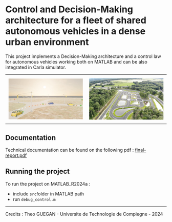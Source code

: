 # Control and Decision-Making architecture for a fleet of shared autonomous vehicles in a dense urban environment

This project implements a Decision-Making architecture and a control law for autonomous vehicles working both on MATLAB and can be also integrated in Carla simulator.

<div id="image-table">
    <table>
	    <tr>
    	    <td style="padding:10px">
        	    <img src="doc/doc1.jpg" width="100%"/>
      	    </td>
            <td style="padding:10px">
            	<img src="doc/doc2.jpg" width="100%"/>
            </td>
        </tr>
    </table>
</div>

## Documentation

Technical documentation can be found on the following pdf : [final-report.pdf](https://github.com/theguega/Autonomous-Vehicles-Decisions-Control/blob/main/final_report.pdf)

## Running the project

To run the project on MATLAB_R2024a :
- include `src`folder in MATLAB path
- run `debug_control.m`

---

Credits : Theo GUEGAN - Universite de Technologie de Compiegne - 2024
